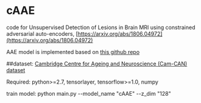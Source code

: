 # cAAE

code for Unsupervised Detection of Lesions in Brain MRI using constrained adversarial auto-encoders, [https://arxiv.org/abs/1806.04972](https://arxiv.org/abs/1806.04972)

AAE model is implemented based on [this github repo](https://github.com/Naresh1318/Adversarial_Autoencoder)

##dataset: [Cambridge Centre for Ageing and Neuroscience (Cam-CAN) dataset](http://www.cam-can.org/index.php?content=dataset) 

Required: python>=2.7, tensorlayer, tensorflow>=1.0, numpy

train model:  python main.py --model_name "cAAE" --z_dim "128"
